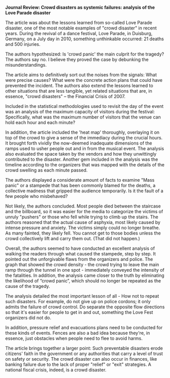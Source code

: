<strong>Journal Review: Crowd disasters as systemic failures: analysis of the Love Parade disaster </strong>The article was about the lessons learned from so-called Love Parade disaster, one of the most notable examples of "crowd disaster" in recent years. During the revival of a dance festival, Love Parade, in Duisburg, Germany, on a July day in 2010, something unthinkable occurred: 21 deaths and 500 injuries. The authors hypothesized: Is 'crowd panic' the main culprit for the tragedy? The authors say no. I believe they proved the case by debunking the misunderstandings. The article aims to definitively sort out the noises from the signals: What were precise causes? What were the concrete action plans that could have prevented the incident. The authors also extend the lessons learned to other situations that are less tangible, yet related situations that are, in essence, "crowd disasters" – the Financial Crisis of 2007. Included in the statistical methodologies used to revisit the day of the event was an analysis of the maximum capacity of visitors during the festival: Specifically, what was the maximum number of visitors that the venue can hold each hour and each minute? In addition, the article included the 'heat map' thoroughly, overlaying it on top of the crowd to give a sense of the immediacy during the crucial hours. It brought forth vividly the now-deemed inadequate dimensions of the ramps used to usher people out and in from the musical event. The analysis also evaluated the space taken by the vendors and how they unwittingly contributed to the disaster. Another gem included in the analysis was the timeline according to the organizers that was mapped with the details of the crowd swelling as each minute passed.The authors displayed a considerate amount of facts to examine "Mass panic" or a stampede that has been commonly blamed for the deaths, a collective madness that gripped the audience temporarily. Is it the fault of a few people who misbehaved?Not likely, the authors concluded. Most people died between the staircase and the billboard, so it was easier for the media to categorize the victims of unruly "pushers" or those who fell while trying to climb up the stairs. The authors reasoned that the actual cause of asphyxia, most likely caused by intense pressure and anxiety. The victims simply could no longer breathe. As many fainted, they likely fell. You cannot get to those bodies unless the crowd collectively lift and carry them out. (That did not happen.)Overall, the authors seemed to have conducted an excellent analysis of walking the readers through what caused the stampede, step by step. It pointed out the unforgivable flaws from the organizers and police. The graph that showed the crowd density - the crowd trying to leave the main ramp through the tunnel in one spot - immediately conveyed the intensity of the fatalities. In addition, the analysis came closer to the truth by eliminating the likelihood of “crowd panic”, which should no longer be repeated as the cause of the tragedy.The analysis detailed the most important lesson of all - How not to repeat such disasters. For example, do not give up on police cordons; it only admits the failure of crowd control. Do separate the opposite flow directions so that it's easier for people to get in and out, something the Love Fest organizers did not do.In addition, pressure relief and evacuations plans need to be conducted for these kinds of events. Fences are also a bad idea because they're, in essence, just obstacles when people need to flee to avoid harms. The article brings together a larger point: Such preventable disasters erode citizens' faith in the government or any authorities that carry a level of trust on safety or security. The crowd disaster can also occur in finances, like banking failure due to the lack of proper "relief" or "exit" strategies. A national fiscal crisis, indeed, is a crowd disaster.
